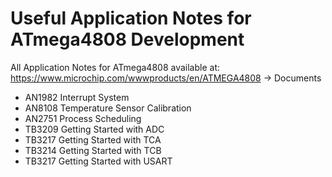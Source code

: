 # Useful Application Notes for ATmega4808 Development

All Application Notes for ATmega4808 available at:
https://www.microchip.com/wwwproducts/en/ATMEGA4808 -> Documents

- AN1982 Interrupt System
- AN8108 Temperature Sensor Calibration
- AN2751 Process Scheduling
- TB3209 Getting Started with ADC
- TB3217 Getting Started with TCA
- TB3214 Getting Started with TCB
- TB3217 Getting Started with USART